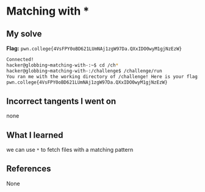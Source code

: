 # Matching with *

## My solve
**Flag:** `pwn.college{4VsFPY0oBD621LUmNAj1zgW97Da.QXxIDO0wyM1gjNzEzW}`

```bash
Connected!
hacker@globbing~matching-with-:~$ cd /ch*
hacker@globbing~matching-with-:/challenge$ /challenge/run
You ran me with the working directory of /challenge! Here is your flag:
pwn.college{4VsFPY0oBD621LUmNAj1zgW97Da.QXxIDO0wyM1gjNzEzW}

```

## Incorrect tangents I went on
none

## What I learned
we can use `*` to fetch files with a matching pattern

## References 
None
